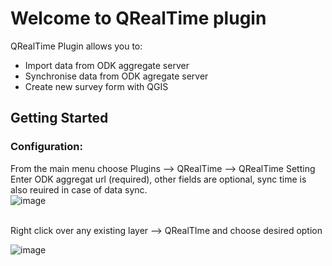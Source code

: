 <h1> Welcome to QRealTime plugin</h1>
QRealTime Plugin allows you to:
<UL>
<LI > Import data from ODK aggregate server </LI>
<LI > Synchronise data from ODK agregate server </LI>
<LI > Create new survey form with QGIS </LI> </UL>

<h2> Getting Started </h2>
<h3>Configuration:</h3>

From the main menu choose Plugins --> QRealTime --> QRealTime Setting
<br>
Enter ODK aggregat url (required), other fields are optional, sync time is also reuired in case of data sync.
<br>
![image](https://user-images.githubusercontent.com/9129316/32544265-ff06041e-c49d-11e7-82a0-24e655052395.png)

<br>
Right click over any existing layer --> QRealTIme and choose desired option

![image](https://user-images.githubusercontent.com/9129316/32544408-65f01516-c49e-11e7-9077-a9e18c602e11.png)
